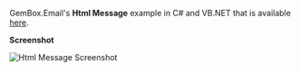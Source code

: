 GemBox.Email's **Html Message** example in C# and VB.NET that is available [here](https://www.gemboxsoftware.com/email/examples/email-html/602).

**Screenshot**

![Html Message Screenshot](https://www.gemboxsoftware.com/Email/Examples/Content/MailMessage/HtmlMessage/HtmlMessage.png)